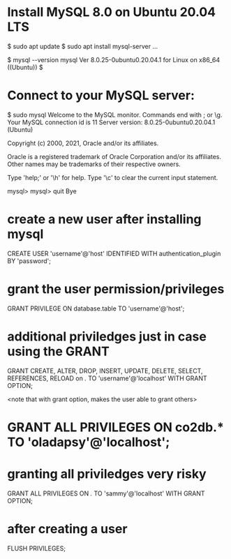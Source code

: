 # Install MySQL 8.0 on Ubuntu 20.04 LTS
$ sudo apt update
$ sudo apt install mysql-server
...

$ mysql --version
mysql  Ver 8.0.25-0ubuntu0.20.04.1 for Linux on x86_64 ((Ubuntu))
$

# Connect to your MySQL server:

$ sudo mysql
Welcome to the MySQL monitor.  Commands end with ; or \g.
Your MySQL connection id is 11
Server version: 8.0.25-0ubuntu0.20.04.1 (Ubuntu)

Copyright (c) 2000, 2021, Oracle and/or its affiliates.

Oracle is a registered trademark of Oracle Corporation and/or its
affiliates. Other names may be trademarks of their respective
owners.

Type 'help;' or '\h' for help. Type '\c' to clear the current input statement.

mysql>
mysql> quit
Bye

# create a new user after installing mysql
CREATE USER 'username'@'host' IDENTIFIED WITH authentication_plugin BY 'password';

# grant the user permission/privileges
GRANT PRIVILEGE ON database.table TO 'username'@'host';

# additional priviledges just in case using the GRANT
GRANT CREATE, ALTER, DROP, INSERT, UPDATE, DELETE, SELECT, REFERENCES, RELOAD on *.* TO 'username'@'localhost' WITH GRANT OPTION;

<note that with grant option, makes the user able to grant others>

# GRANT ALL PRIVILEGES ON co2db.* TO 'oladapsy'@'localhost';

# granting all priviledges very risky
GRANT ALL PRIVILEGES ON *.* TO 'sammy'@'localhost' WITH GRANT OPTION;

# after creating a user
FLUSH PRIVILEGES;

<note needed for it to take effect>
<more https://www.digitalocean.com/community/tutorials/how-to-create-a-new-user-and-grant-permissions-in-mysql>


